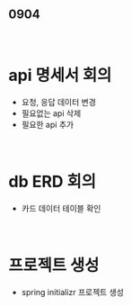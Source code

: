 <br>

## 0904

<br>

# api 명세서 회의
- 요청, 응답 데이터 변경
- 필요없는 api 삭제
- 필요한 api 추가

<br>

# db ERD 회의
- 카드 데이터 테이블 확인

<br>

# 프로젝트 생성
- spring initializr 프로젝트 생성

<br>
